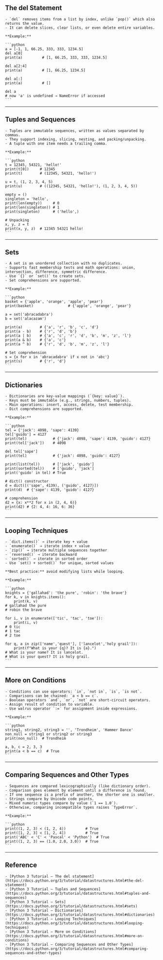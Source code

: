 ## The del Statement
	- `del` removes items from a list by index, unlike `pop()` which also returns the value.
	- It can delete slices, clear lists, or even delete entire variables.

	**Example:**

	```python
	a = [-1, 1, 66.25, 333, 333, 1234.5]
	del a[0]
	print(a)         # [1, 66.25, 333, 333, 1234.5]

	del a[2:4]
	print(a)         # [1, 66.25, 1234.5]

	del a[:]         
	print(a)         # []

	del a
	# now 'a' is undefined → NameError if accessed
	```
---

## Tuples and Sequences
	- Tuples are immutable sequences, written as values separated by commas.
	- They support indexing, slicing, nesting, and packing/unpacking.
	- A tuple with one item needs a trailing comma.

	**Example:**

	```python
	t = 12345, 54321, 'hello!'
	print(t[0])     # 12345
	print(t)        # (12345, 54321, 'hello!')

	u = t, (1, 2, 3, 4, 5)
	print(u)        # ((12345, 54321, 'hello!'), (1, 2, 3, 4, 5))

	empty = ()
	singleton = 'hello',
	print(len(empty))     # 0
	print(len(singleton)) # 1
	print(singleton)      # ('hello',)

	# Unpacking
	x, y, z = t
	print(x, y, z)  # 12345 54321 hello!
	```
---
## Sets
	- A set is an unordered collection with no duplicates.
	- Supports fast membership tests and math operations: union, intersection, difference, symmetric difference.
	- Use `{}` or `set()` to create sets.
	- Set comprehensions are supported.

	**Example:**

	```python
	basket = {'apple', 'orange', 'apple', 'pear'}
	print(basket)                # {'apple', 'orange', 'pear'}

	a = set('abracadabra')
	b = set('alacazam')

	print(a)        # {'a', 'r', 'b', 'c', 'd'}
	print(a - b)    # {'r', 'd', 'b'}
	print(a | b)    # {'a', 'c', 'r', 'd', 'b', 'm', 'z', 'l'}
	print(a & b)    # {'a', 'c'}
	print(a ^ b)    # {'r', 'd', 'b', 'm', 'z', 'l'}

	# Set comprehension
	s = {x for x in 'abracadabra' if x not in 'abc'}
	print(s)        # {'r', 'd'}
	```
---
## Dictionaries
	- Dictionaries are key-value mappings (`{key: value}`).
	- Keys must be immutable (e.g., strings, numbers, tuples).
	- Main operations: insert, access, delete, test membership.
	- Dict comprehensions are supported.

	**Example:**

	```python
	tel = {'jack': 4098, 'sape': 4139}
	tel['guido'] = 4127
	print(tel)            # {'jack': 4098, 'sape': 4139, 'guido': 4127}
	print(tel['jack'])    # 4098

	del tel['sape']
	print(tel)            # {'jack': 4098, 'guido': 4127}

	print(list(tel))      # ['jack', 'guido']
	print(sorted(tel))    # ['guido', 'jack']
	print('guido' in tel) # True

	# dict() constructor
	d = dict([('sape', 4139), ('guido', 4127)])
	print(d)  # {'sape': 4139, 'guido': 4127}

	# comprehension
	d2 = {x: x**2 for x in (2, 4, 6)}
	print(d2) # {2: 4, 4: 16, 6: 36}
	```
---
## Looping Techniques
	- `dict.items()` → iterate key + value
	- `enumerate()` → iterate index + value
	- `zip()` → iterate multiple sequences together
	- `reversed()` → iterate backward
	- `sorted()` → iterate in sorted order
	- Use `set() + sorted()` for unique, sorted values

	**Best practice:** avoid modifying lists while looping.

	**Example:**

	```python
	knights = {'gallahad': 'the pure', 'robin': 'the brave'}
	for k, v in knights.items():
		print(k, v)
	# gallahad the pure
	# robin the brave

	for i, v in enumerate(['tic', 'tac', 'toe']):
		print(i, v)
	# 0 tic
	# 1 tac
	# 2 toe

	for q, a in zip(['name','quest'], ['lancelot','holy grail']):
		print(f"What is your {q}? It is {a}.")
	# What is your name? It is lancelot.
	# What is your quest? It is holy grail.
	```
---
## More on Conditions
	- Conditions can use operators: `in`, `not in`, `is`, `is not`.
	- Comparisons can be chained: `a < b == c`.
	- Boolean operators `and`, `or`, `not` are short-circuit operators.
	- Assign result of condition to variable.
	- Use walrus operator `:=` for assignment inside expressions.

	**Example:**

	```python
	string1, string2, string3 = '', 'Trondheim', 'Hammer Dance'
	non_null = string1 or string2 or string3
	print(non_null)  # Trondheim

	a, b, c = 2, 3, 3
	print(a < b == c)  # True
	```
---
## Comparing Sequences and Other Types
	- Sequences are compared lexicographically (like dictionary order).
	- Comparison goes element by element until a difference is found.
	- If one sequence is a prefix of another, the shorter one is smaller.
	- Strings compare by Unicode code points.
	- Mixed numeric types compare by value (`1 == 1.0`).
	- Otherwise, comparing incompatible types raises `TypeError`.

	**Example:**

	```python
	print((1, 2, 3) < (1, 2, 4))         # True
	print([1, 2, 3] < [1, 2, 4])         # True
	print('ABC' < 'C' < 'Pascal' < 'Python')  # True
	print((1, 2, 3) == (1.0, 2.0, 3.0))  # True
	```
---
## Reference
	- [Python 3 Tutorial — The del statement](https://docs.python.org/3/tutorial/datastructures.html#the-del-statement)  
	- [Python 3 Tutorial — Tuples and Sequences](https://docs.python.org/3/tutorial/datastructures.html#tuples-and-sequences)  
	- [Python 3 Tutorial — Sets](https://docs.python.org/3/tutorial/datastructures.html#sets)  
	- [Python 3 Tutorial — Dictionaries](https://docs.python.org/3/tutorial/datastructures.html#dictionaries)  
	- [Python 3 Tutorial — Looping Techniques](https://docs.python.org/3/tutorial/datastructures.html#looping-techniques)  
	- [Python 3 Tutorial — More on Conditions](https://docs.python.org/3/tutorial/datastructures.html#more-on-conditions)  
	- [Python 3 Tutorial — Comparing Sequences and Other Types](https://docs.python.org/3/tutorial/datastructures.html#comparing-sequences-and-other-types)

